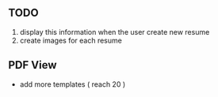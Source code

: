 ## TODO

1. display this information when the user create new resume
2. create images for each resume

## PDF View

- add more templates ( reach 20 )
